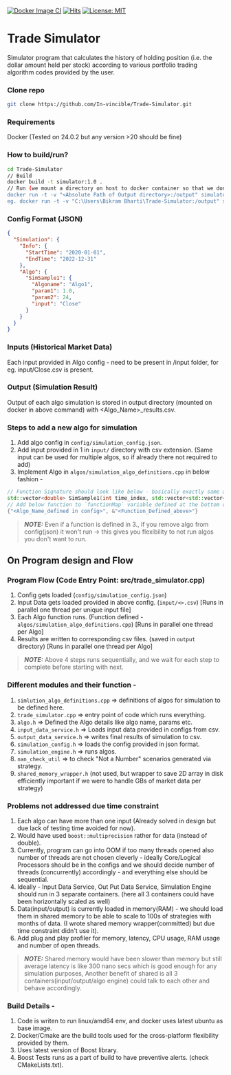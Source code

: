 [![Docker Image CI](https://github.com/In-vincible/Trade-Simulator/actions/workflows/docker-image.yml/badge.svg?branch=master)](https://github.com/In-vincible/Trade-Simulator/actions/workflows/docker-image.yml)
[![Hits](https://hits.seeyoufarm.com/api/count/incr/badge.svg?url=https%3A%2F%2Fgithub.com%2FAndriyKalashnykov%2Fcpp-sample-app&count_bg=%2379C83D&title_bg=%23555555&icon=&icon_color=%23E7E7E7&title=hits&edge_flat=false)](https://hits.seeyoufarm.com)
[![License: MIT](https://img.shields.io/badge/License-MIT-yellow.svg)](https://opensource.org/licenses/MIT)
# Trade Simulator

Simulator program that calculates the history of holding position (i.e. the dollar amount held per stock) according to various portfolio trading algorithm codes provided by the user.

### Clone repo

```bash
git clone https://github.com/In-vincible/Trade-Simulator.git
```
### Requirements

Docker (Tested on 24.0.2 but any version >20 should be fine)

### How to build/run?

```bash
cd Trade-Simulator
// Build 
docker build -t simulator:1.0 .
// Run (we mount a directory on host to docker container so that we don't loose output even after container exits.)
docker run -t -v "<Absolute Path of Output directory>:/output" simulator:1.0
eg. docker run -t -v "C:\Users\Bikram Bharti\Trade-Simulator:/output" simulator:1.0
```

### Config Format (JSON)

```json
{
  "Simulation": {
    "Info": {
      "StartTime": "2020-01-01",
      "EndTime": "2022-12-31"
    },
    "Algo": {
      "SimSample1": {
        "Algoname": "Algo1",
        "param1": 1.0,
        "param2": 24,
        "input": "Close"
      }
    }
  }
}
```

### Inputs (Historical Market Data)

Each input provided in Algo config - need to be present in /input folder, for eg. input/Close.csv is present.

### Output (Simulation Result)

Output of each algo simulation is stored in output directory (mounted on docker in above command) with <Algo_Name>_results.csv.

### Steps to add a new algo for simulation

1. Add algo config in `config/simulation_config.json`.
2. Add input provided in 1 in `input/` directory with csv extension. (Same input can be used for multiple algos, so if already there not required to add)
3. Implement Algo in `algos/simulation_algo_definitions.cpp` in below fashion -
```cpp
// Function Signature should look like below - basically exactly same arguments and return
std::vector<double> SimSample1(int time_index, std::vector<std::vector<double>> &close_price, std::vector<std::string> &assetNames, std::unordered_map<std::string, double>& stateVariables)
// Add below function to `functionMap` variable defined at the bottom of the file
{"<Algo_Name_defined in config>", &"<Function_Defined_above>"}
```
> **_NOTE:_** Even if a function is defined in 3., if you remove algo from config(json) it won't run -> this gives you flexibility to not run algos you don't want to run.


## On Program design and Flow

### Program Flow (Code Entry Point: src/trade_simulator.cpp)

1. Config gets loaded (`config/simulation_config.json`)
2. Input Data gets loaded provided in above config. (`input/<>.csv`) [Runs in parallel one thread per unique input file]
3. Each Algo function runs. (Function defined - `algos/simulation_algo_definitions.cpp`) [Runs in parallel one thread per Algo]
4. Results are written to corresponding csv files. (saved in `output` directory) [Runs in parallel one thread per Algo]

> **_NOTE:_** Above 4 steps runs sequentially, and we wait for each step to complete before starting with next.


### Different modules and their function - 
1. `simlution_algo_definitions.cpp` => definitions of algos for simulation to be defined here.
2. `trade_simulator.cpp` => entry point of code which runs everything.
3. `algo.h` => Defined the Algo details like algo name, params etc.
2. `input_data_service.h` => Loads input data provided in configs from csv.
3. `output_data_service.h` => writes final results of simulation to csv.
4. `simulation_config.h` => loads the config provided in json format.
5. `simulation_engine.h` => runs algos.
6. `nan_check_util` => to check "Not a Number"  scenarios generated via strategy.
7. `shared_memory_wrapper.h` (not used, but wrapper to save 2D array in disk efficiently important if we were to handle GBs of market data per strategy)


### Problems not addressed due time constraint 
1. Each algo can have more than one input (Already solved in design but due lack of testing time avoided for now).
2. Would have used `boost::multiprecision` rather for data (instead of double).
2. Currently, program can go into OOM if too many threads opened also number of threads are not chosen cleverly - ideally Core/Logical Processors should be in the configs and we should decide number of threads (concurrently) accordingly - and everything else should be sequential.
3. Ideally - Input Data Service, Out Put Data Service, Simulation Engine should run in 3 separate containers. (here all 3 containers could have been horizontally scaled as well)
4. Data(input/output) is currently loaded in memory(RAM) - we should load them in shared memory to be able to scale to 100s of strategies with months of data. (I wrote shared memory wrapper(committed) but due time constraint didn't use it).
5. Add plug and play profiler for memory, latency, CPU usage, RAM usage and number of open threads.

> **_NOTE:_** Shared memory would have been slower than memory but still average latency is like 300 nano secs which is good enough for any simulation purposes, Another benefit of shared is all 3 containers(input/output/algo engine) could talk to each other and behave accordingly.

### Build Details - 
1. Code is writen to run linux/amd64 env, and docker uses latest ubuntu as base image.
2. Docker/Cmake are the build tools used for the cross-platform flexibility provided by them.
3. Uses latest version of Boost library.
4. Boost Tests runs as a part of build to have preventive alerts. (check CMakeLists.txt).
